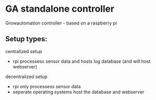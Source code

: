 # GA standalone controller
Growautomation controller - based on a raspberry pi


## Setup types:

centralized setup
  - rpi processess sensor data and hosts log database (and will host webserver)
  
decentralized setup
  - rpi only processess sensor data
  - seperate operating systems host the database and webserver
